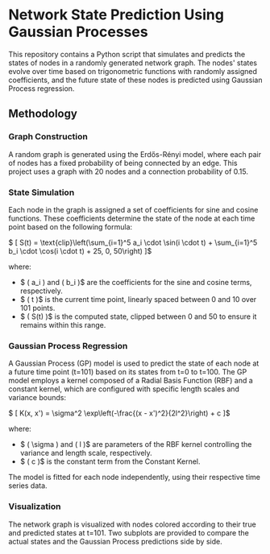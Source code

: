 # Network State Prediction Using Gaussian Processes

This repository contains a Python script that simulates and predicts the states of nodes in a randomly generated network graph. The nodes' states evolve over time based on trigonometric functions with randomly assigned coefficients, and the future state of these nodes is predicted using Gaussian Process regression.

## Methodology

### Graph Construction
A random graph is generated using the Erdős-Rényi model, where each pair of nodes has a fixed probability of being connected by an edge. This project uses a graph with 20 nodes and a connection probability of 0.15.

### State Simulation
Each node in the graph is assigned a set of coefficients for sine and cosine functions. These coefficients determine the state of the node at each time point based on the following formula:

$ \[ S(t) = \text{clip}\left(\sum_{i=1}^5 a_i \cdot \sin(i \cdot t) + \sum_{i=1}^5 b_i \cdot \cos(i \cdot t) + 25, 0, 50\right) \]$ 

where:
- $ \( a_i \) and \( b_i \)$  are the coefficients for the sine and cosine terms, respectively.
- $ \( t \)$  is the current time point, linearly spaced between 0 and 10 over 101 points.
- $ \( S(t) \)$  is the computed state, clipped between 0 and 50 to ensure it remains within this range.

### Gaussian Process Regression
A Gaussian Process (GP) model is used to predict the state of each node at a future time point (t=101) based on its states from t=0 to t=100. The GP model employs a kernel composed of a Radial Basis Function (RBF) and a constant kernel, which are configured with specific length scales and variance bounds:

$ \[ K(x, x') = \sigma^2 \exp\left(-\frac{(x - x')^2}{2l^2}\right) + c \]$ 

where:
- $ \( \sigma \) and \( l \)$  are parameters of the RBF kernel controlling the variance and length scale, respectively.
- $ \( c \)$  is the constant term from the Constant Kernel.

The model is fitted for each node independently, using their respective time series data.

### Visualization
The network graph is visualized with nodes colored according to their true and predicted states at t=101. Two subplots are provided to compare the actual states and the Gaussian Process predictions side by side.

